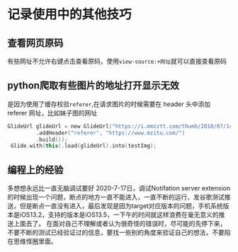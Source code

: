 # 记录使用中的其他技巧
## 查看网页原码
有些网址不允许右键点击查看原码，使用`view-source:+网址`就可以直接查看原码

## python爬取有些图片的地址打开显示无效
是因为使用了缓存校验`referer`,在请求图片的时候需要在 header 头中添加 referer 网址，比如妹子图的网址
```kotlin
GlideUrl glideUrl = new GlideUrl("https://i.mmzztt.com/thumb/2018/07/141730_236.jpg", new LazyHeaders.Builder()
         .addHeader("referer", "https://www.mzitu.com/")
         .build());
 Glide.with(this).load(glideUrl).into(testImg);
```

## 编程上的经验
多想想永远比一直无脑调试要好
2020-7-17日，调试Notifation server extension的时候出现一个问题，断点的地方一直不能进入，一直不断的运行，发谷歌测试推送，但是断点一直没有进入，最后发现是因为target对应版本的问题，手机系统版本是iOS13.2，支持的版本是iOS13.5，一下午的时间就这样浪费在毫无意义的推送上面去了。
在面对自己不理解或者认为很奇怪的错误时，尽可能的先停下来，不要不断的测试已经验证过的信息，要找一些别的角度来验证自己的想法，不要陷在思维怪圈里面。